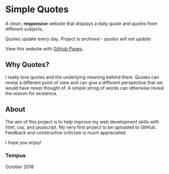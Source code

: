 # Simple Quotes

A clean, __responsive__ website that displays a daily quote and quotes from different subjects.

Quotes update every day. *Project is archived - quotes will not update*

View this website with [GitHub Pages](https://notthebest.github.io/SimpleQuotes/).

## Why Quotes?

I really love quotes and the underlying meaning behind them. Quotes can reveal a different point of view and can give a different perspective that we would have never thought of. A simple string of words can otherwise reveal the reason for existence.

## About

The aim of this project is to help improve my web development skills with html, css, and javascript.
My very first project to be uploaded to GitHub. Feedback and constructive criticism is much appreciated.

I hope you enjoy!

### Tempus

October 2018
